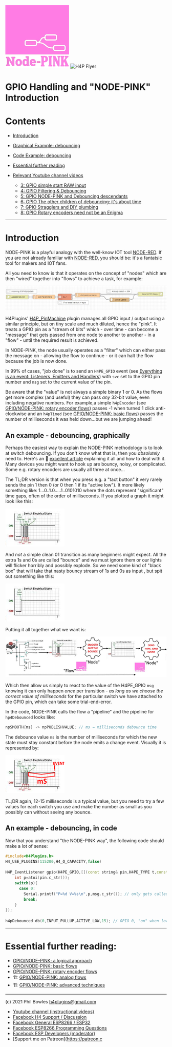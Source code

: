 ![NODE PINK](../assets/nodepink.jpg) ![H4P Flyer](../assets/GPIOLogo.jpg)

# GPIO Handling and "NODE-PINK" Introduction

# Contents

* [Introduction](#introduction)
* [Graphical Example: debouncing](#an-example---debouncing-graphically)
* [Code Example: debouncing](#an-example---debouncing-in-code)
* [Essential further reading](#essential-further-reading)
* [Relevant Youtube channel videos](https://www.youtube.com/channel/UCYi-Ko76_3p9hBUtleZRY6g)

  * [3: GPIO simple start RAW input](https://www.youtube.com/watch?v=k-TgHK5qTWc)
  * [4: GPIO Filtering & Debouncing](https://www.youtube.com/watch?v=GflSWkZcr9g)
  * [5: GPIO NODE-PINK and Debouncing descendants](https://www.youtube.com/watch?v=VUAuQOKkLLY)
  * [6: GPIO The other children of debouncing: it's about time](https://www.youtube.com/watch?v=n6Y5OM-w2Kc)
  * [7: GPIO Stragglers and DIY plumbing](https://www.youtube.com/watch?v=SSMLsgJKotA)
  * [8: GPIO Rotary encoders need not be an Enigma](https://www.youtube.com/watch?v=4ySOh0ukyrc)

---

# Introduction

NODE-PINK is a playful analogy with the well-know IOT tool [NODE-RED](https://nodered.org/). If you are not already familiar with [NODE-RED](https://nodered.org/), you should be: it's a fantatsic tool for makers and IOT fans.

All you need to know is that it operates on the concept of "nodes" which are then "wired" together into "flows" to achieve a task, for example:

![NODE PINK](../assets/nrflow.jpg)


H4Plugins' [H4P_PinMachine](pm.md) plugin manages all GPIO input / output using a similar principle, but on tiny scale and much diluted, hence the "pink". It treats a GPIO pin as a "stream of bits" which - over time - can become a "message" that gets passed from one node to another to another - in a "flow" - until the required result is achieved.

In NODE-PINK, the node usually operates as a "filter" which can either pass the message on - allowing the flow to continue - or it can halt the flow because the job is now done.

In 99% of cases, "job done" is to send an `H4PE_GPIO` event (see [Everything is an event: Listeners, Emitters and Handlers](events.md)) with `svc` set to the GPIO pin number and `msg` set to the current value of the pin.

Be aware that the "value" is not always a simple binary 1 or 0. As the flows get more complex (and useful) they can pass *any* 32-bit value, even including negative numbers. For example,a simple `h4pEncoder` (see [GPIO/NODE-PINK: rotary encoder flows](encoders.md)) passes -1 when turned 1 click anti-clockwise and an `h4pTimed` (see [GPIO/NODE-PINK: basic flows](basic.md)) passes the number of milliseconds it was held down...but we are jumping ahead!

## An example - debouncing, graphically

Perhaps the easiest way to explain the NODE-PINK methodology is to look at switch debouncing. If you don't know what that is, then you *absolutely* need to. Here's an :door: [excellent article](http://www.ganssle.com/debouncing.htm) explaining it all and how to deal with it. Many devices you might want to hook up are bouncy, noisy, or complicated. Some e.g. rotary encoders are usually all three at once...

The TL;DR version is that when you press e.g. a "tact button" it very rarely sends the pin 1 then 0 (or 0 then 1 if its "active low"). It more likely something like: 1...0..1.0.....1..0101010 where the dots represent "significant" time gaps, often of the order of milliseconds. If you plotted a graph it might look like this:

![BOUNCE](../assets/bounce.png)

And *not* a simple clean 01 transition as many beginners might expect. All the extra 1s and 0s are called "bounce" and we must ignore them or our lights will flicker horribly and possibly explode. So we need some kind of "black box" that will take that nasty bouncy stream of 1s and 0s as input , but spit out something like this:

![BOUNCE2](../assets/bounce2.png)

Putting it all together what we want is:

![BOUNCE2](../assets/debounce.jpg)

Which then allow us simply to react to the value of the H4PE_GPIO `msg` knowing it can only happen *once* per transition - *as long as we choose the correct value of milliseconds* for the particular switch we have attached to the GPIO pin, which can take some trial-end-error.

In the code, NODE-PINK calls the flow a "pipeline" and the pipeline for `hp4Debounced` looks like:

```cpp
npSMOOTH{ms} -> npPUBLISHVALUE; // ms = milliseconds debounce time
```

The debounce value `ms` is the number of milliseconds for which the new state must stay constant before the node emits a change event. Visually it is represented by:

![ms](../assets/ms.png)

TL;DR again, 12-15 milliseconds is a typical value, but you need to try a few values for each switch you use and make the number as small as you possibly can without seeing any bounce.

## An example - debouncing, in code

Now that you understand "the NODE-PINK way", the following code should make a lot of sense:

```cpp
#include<H4Plugins.h>
H4_USE_PLUGINS(115200,H4_Q_CAPACITY,false) 

H4P_EventListener gpio(H4PE_GPIO,[](const string& pin,H4PE_TYPE t,const string& msg){
    int p=atoi(pin.c_str());
    switch(p){
      case 0:
        Serial.printf("P=%d V=%s\n",p,msg.c_str()); // only gets called 1x per transtion 1->0 or 0->1
        break;
    }
});

h4pDebounced db(0,INPUT_PULLUP,ACTIVE_LOW,15); // GPIO 0, "on" when low (0v), 15mS of debounce
```

---

# Essential further reading:

* [GPIO/NODE-PINK: a logical approach](logphys.md)
* [GPIO/NODE-PINK: basic flows](basic.md)
* [GPIO/NODE-PINK: rotary encoder flows](encoders.md)
* :building_construction: [GPIO/NODE-PINK: analog flows](analog.md)
* :building_construction: [GPIO/NODE-PINK: advanced techniques](nodepinkadv.md)

---

(c) 2021 Phil Bowles h4plugins@gmail.com

* [Youtube channel (instructional videos)](https://www.youtube.com/channel/UCYi-Ko76_3p9hBUtleZRY6g)
* [Facebook H4  Support / Discussion](https://www.facebook.com/groups/444344099599131/)
* [Facebook General ESP8266 / ESP32](https://www.facebook.com/groups/2125820374390340/)
* [Facebook ESP8266 Programming Questions](https://www.facebook.com/groups/esp8266questions/)
* [Facebook ESP Developers (moderator)](https://www.facebook.com/groups/ESP8266/)
* [Support me on Patreon](https://patreon.c